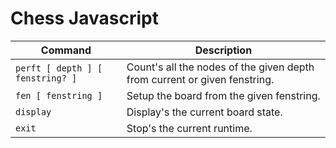 # Chess Javascript

Command | Description
------- | ----------
`perft [ depth ] [ fenstring? ]` | Count's all the nodes of the given depth from current or given fenstring.<br />
`fen [ fenstring ]` | Setup the board from the given fenstring.<br />
`display` | Display's the current board state.<br />
`exit` | Stop's the current runtime.<br />
